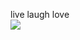 live laugh love <br>
<img src="https://komarev.com/ghpvc/?username=gamrtiem&color=EDD3F5&style=flat-square&label=PROFILE+[[observations]]">
